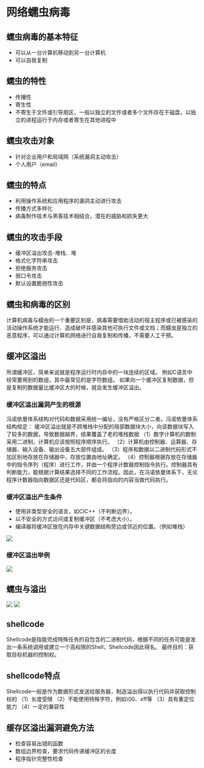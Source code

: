 # 网络蠕虫病毒
## 蠕虫病毒的基本特征
- 可以从一台计算机移动到另一台计算机
- 可以自我复制

## 蠕虫的特性
- 传播性
- 寄生性
- 不寄生于文件或引导扇区，一般以独立的文件或者多个文件存在于磁盘，以独立的进程运行于内存或者寄生在其他进程中

## 蠕虫攻击对象
- 针对企业用户和局域网（系统漏洞主动攻击）
- 个人用户（email）

## 蠕虫的特点
- 利用操作系统和应用程序的漏洞主动进行攻击
- 传播方式多样化
- 病毒制作技术与黑客技术相结合，潜在的威胁和损失更大

## 蠕虫的攻击手段
- 缓冲区溢出攻击-堆栈、堆
- 格式化字符串攻击
- 拒绝服务攻击
- 弱口令攻击
- 默认设置脆弱性攻击

## 蠕虫和病毒的区别
计算机病毒与蠕虫的一个重要区别是，病毒需要借助活动的宿主程序或已被感染的活动操作系统才能运行、造成破坏并感染其他可执行文件或文档；而蠕虫是独立的恶意程序，可以通过计算机网络进行自我复制和传播，不需要人工干预。

## 缓冲区溢出
 所谓缓冲区，简单来说就是程序运行时内存中的一块连续的区域。
例如C语言中经常要用到的数组，其中最常见的是字符数组。
如果向一个缓冲区复制数据，但是复制的数据量比缓冲区大的时候，就会发生缓冲区溢出。

### 缓冲区溢出漏洞产生的根源
冯诺依曼体系结构对代码和数据采用统一编址，没有严格区分二者。冯诺依曼体系结构规定：
缓冲区溢出就是不顾堆栈中分配的局部数据块大小，向该数据块写入了较多的数据，导致数据越界，结果覆盖了老的堆栈数据
（1）数字计算机的数制采用二进制，计算机应该按照程序顺序执行。
（2）计算机由控制器、运算器、存储器、输入设备、输出设备五大部件组成。
（3）程序和数据以二进制代码形式不加区别地存放在存储器中，存放位置由地址确定。
（4）控制器根据存放在存储器中的指令序列（程序）进行工作，并由一个程序计数器控制指令执行。控制器具有判断能力，能根据计算结果选择不同的工作流程。因此，在冯诺依曼体系下，无论程序计数器指向数据区还是代码区，都会将指向的内容当做代码执行。

### 缓冲区溢出产生条件
- 使用非类型安全的语言，如CIC++（不判断边界）。
- 以不安全的方式访问或复制缓冲区（不考虑大小）。
- 编译器将缓冲区放在内存中关键数据结构旁边或邻近的位置。（例如堆栈）

![](https://gitee.com/guuest/images/raw/master/img/20210616184315.png)

### 缓冲区溢出举例
![](https://gitee.com/guuest/images/raw/master/img/20210616185059.png)

## 蠕虫与溢出
![](https://gitee.com/guuest/images/raw/master/img/20210616185411.png)
![](https://gitee.com/guuest/images/raw/master/img/20210616185609.png)

## shellcode
Shellcode是指能完成特殊任务的自包含的二进制代码，根据不同的任务可能是发出一条系统调用或建立一个高权限的Shell，Shellcode因此得名。
最终目的：获取目标机器的控制权。

## shellcode特点
Shellcode一般是作为数据形式发送给服务器，制造溢出得以执行代码并获取控制权的
（1）长度受限
（2）不能使用特殊字符，例如\00、xff等
（3）具有重定位能力
（4）一定的兼容性

## 缓存区溢出漏洞避免方法
- 检查容易出错的函数
- 数组边界检查，要求代码传递缓冲区的长度
- 程序指针完整性检查